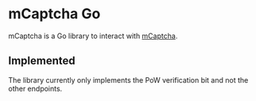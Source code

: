 # mCaptcha Go

mCaptcha is a Go library to interact with [mCaptcha](https://github.com/mCaptcha/mCaptcha). 

## Implemented

The library currently only implements the PoW verification bit and not the other endpoints.
